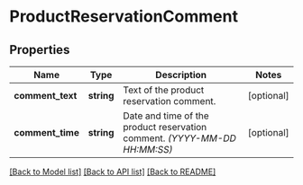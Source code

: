# ProductReservationComment

## Properties
Name | Type | Description | Notes
------------ | ------------- | ------------- | -------------
**comment_text** | **string** | Text of the product reservation comment. | [optional] 
**comment_time** | **string** | Date and time of the product reservation comment. *(YYYY-MM-DD HH:MM:SS)* | [optional] 

[[Back to Model list]](../../README.md#documentation-for-models) [[Back to API list]](../../README.md#documentation-for-api-endpoints) [[Back to README]](../../README.md)

